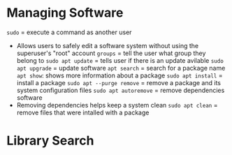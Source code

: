 # Managing Software

`sudo` = execute a command as another user
- Allows users to safely edit a software system without using the superuser's "root" account
`groups` = tell the user what group they belong to
`sudo apt update` = tells user if there is an update avilable
`sudo apt upgrade` = update software
`apt search` = search for a package name
`apt show`: shows more information about a package
`sudo apt install` = install a package
`sudo apt --purge remove` = remove a package and its system configuration files
`sudo apt autoremove` = remove dependencies software
- Removing dependencies helps keep a system clean
`sudo apt clean` = remove files that were intalled with a package

# Library Search
